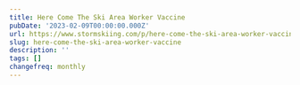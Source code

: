 ```yaml
---
title: Here Come The Ski Area Worker Vaccine
pubDate: '2023-02-09T00:00:00.000Z'
url: https://www.stormskiing.com/p/here-come-the-ski-area-worker-vaccine
slug: here-come-the-ski-area-worker-vaccine
description: ''
tags: []
changefreq: monthly
---
```


<!-- Add post content below -->
